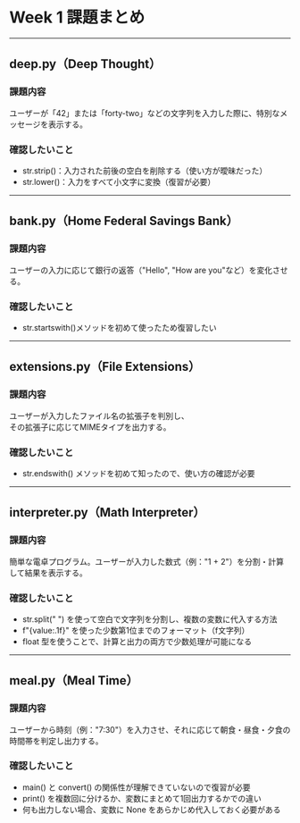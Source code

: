 # Week 1 課題まとめ

---

## deep.py（Deep Thought）

### 課題内容  
ユーザーが「42」または「forty-two」などの文字列を入力した際に、特別なメッセージを表示する。

### 確認したいこと
- str.strip()：入力された前後の空白を削除する（使い方が曖昧だった）
- str.lower()：入力をすべて小文字に変換（復習が必要）

---

## bank.py（Home Federal Savings Bank）

### 課題内容  
ユーザーの入力に応じて銀行の返答（"Hello", "How are you"など）を変化させる。

### 確認したいこと
- str.startswith()メソッドを初めて使ったため復習したい

---

## extensions.py（File Extensions）

### 課題内容  
ユーザーが入力したファイル名の拡張子を判別し、  
その拡張子に応じてMIMEタイプを出力する。

### 確認したいこと
- str.endswith() メソッドを初めて知ったので、使い方の確認が必要

---

## interpreter.py（Math Interpreter）

### 課題内容  
簡単な電卓プログラム。ユーザーが入力した数式（例："1 + 2"）を分割・計算して結果を表示する。

### 確認したいこと
- str.split(" ") を使って空白で文字列を分割し、複数の変数に代入する方法
- f"{value:.1f}" を使った少数第1位までのフォーマット（f文字列）
- float 型を使うことで、計算と出力の両方で少数処理が可能になる

---

## meal.py（Meal Time）

### 課題内容  
ユーザーから時刻（例："7:30"）を入力させ、それに応じて朝食・昼食・夕食の時間帯を判定し出力する。

### 確認したいこと
- main() と convert() の関係性が理解できていないので復習が必要
- print() を複数回に分けるか、変数にまとめて1回出力するかでの違い
- 何も出力しない場合、変数に None をあらかじめ代入しておく必要がある

